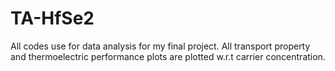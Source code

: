# TA-HfSe2
All codes use for data analysis for my final project.
All transport property and thermoelectric performance plots are plotted w.r.t carrier concentration.
